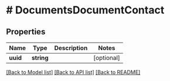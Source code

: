 # # DocumentsDocumentContact

## Properties

Name | Type | Description | Notes
------------ | ------------- | ------------- | -------------
**uuid** | **string** |  | [optional]

[[Back to Model list]](../../README.md#models) [[Back to API list]](../../README.md#endpoints) [[Back to README]](../../README.md)
